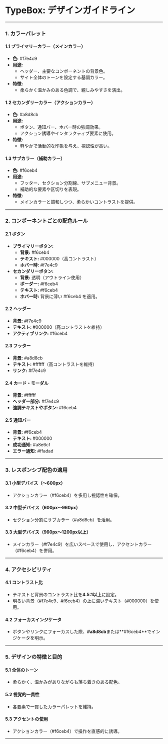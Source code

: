 # **TypeBox: デザインガイドライン**

---

### **1. カラーパレット**

#### **1.1 プライマリーカラー（メインカラー）**
- **色:** #f7e4c9
- **用途:**
  - ヘッダー、主要なコンポーネントの背景色。
  - サイト全体のトーンを設定する基調カラー。
- **特徴:**
  - 柔らかく温かみのある色調で、親しみやすさを演出。

#### **1.2 セカンダリーカラー（アクションカラー）**
- **色:** #a8d8cb
- **用途:**
  - ボタン、通知バー、ホバー時の強調効果。
  - アクション誘導やインタラクティブ要素に使用。
- **特徴:**
  - 軽やかで活動的な印象を与え、視認性が高い。

#### **1.3 サブカラー（補助カラー）**
- **色:** #f6ceb4
- **用途:**
  - フッター、セクション分割線、サブメニュー背景。
  - 補助的な要素や区切りを表現。
- **特徴:**
  - メインカラーと調和しつつ、柔らかいコントラストを提供。

---

### **2. コンポーネントごとの配色ルール**

#### **2.1 ボタン**
- **プライマリーボタン:**
  - **背景:** #f6ceb4
  - **テキスト:** #000000（高コントラスト）
  - **ホバー時:** #f7e4c9
- **セカンダリーボタン:**
  - **背景:** 透明（アウトライン使用）
  - **ボーダー:** #f6ceb4
  - **テキスト:** #f6ceb4
  - **ホバー時:** 背景に薄い #f6ceb4 を適用。

#### **2.2 ヘッダー**
- **背景:** #f7e4c9
- **テキスト:** #000000（高コントラストを維持）
- **アクティブリンク:** #f6ceb4

#### **2.3 フッター**
- **背景:** #a8d8cb
- **テキスト:** #ffffff（高コントラストを維持）
- **リンク:** #f7e4c9

#### **2.4 カード・モーダル**
- **背景:** #ffffff
- **ヘッダー部分:** #f7e4c9
- **強調テキストやボタン:** #f6ceb4

#### **2.5 通知バー**
- **背景:** #f6ceb4
- **テキスト:** #000000
- **成功通知:** #a8e6cf
- **エラー通知:** #ffadad

---

### **3. レスポンシブ配色の適用**

#### **3.1 小型デバイス（～600px）**
- アクションカラー（#f6ceb4）を多用し視認性を確保。

#### **3.2 中型デバイス（600px～960px）**
- セクション分割にサブカラー（#a8d8cb）を活用。

#### **3.3 大型デバイス（960px～1200px以上）**
- メインカラー（#f7e4c9）を広いスペースで使用し、アクセントカラー（#f6ceb4）を併用。

---

### **4. アクセシビリティ**

#### **4.1 コントラスト比**
- テキストと背景のコントラスト比を**4.5:1以上**に設定。
- 明るい背景（#f7e4c9、#f6ceb4）の上に濃いテキスト（#000000）を使用。

#### **4.2 フォーカスインジケータ**
- ボタンやリンクにフォーカスした際、**#a8d8cb**または**#f6ceb4**でインジケータを明示。

---

### **5. デザインの特徴と目的**

#### **5.1 全体のトーン**
- 柔らかく、温かみがありながらも落ち着きのある配色。

#### **5.2 視覚的一貫性**
- 各要素で一貫したカラーパレットを維持。

#### **5.3 アクセントの使用**
- アクションカラー（#f6ceb4）で操作を直感的に誘導。

---
